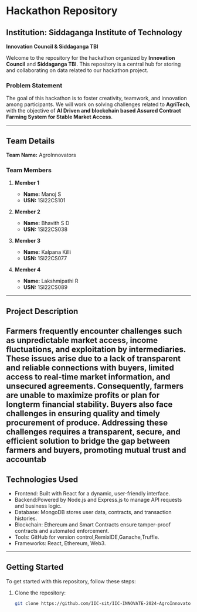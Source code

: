 # Hackathon Repository

## Institution: Siddaganga Institute of Technology  
**Innovation Council & Siddaganga TBI**

Welcome to the repository for the hackathon organized by **Innovation Council** and **Siddaganga TBI**. This repository is a central hub for storing and collaborating on data related to our hackathon project.

### Problem Statement

The goal of this hackathon is to foster creativity, teamwork, and innovation among participants. We will work on solving challenges related to **AgriTech**, with the objective of **AI Driven and blockchain based Assured Contract Farming System for Stable Market Access**.

---

## Team Details

**Team Name:** AgroInnovators
### Team Members

1. **Member 1**  
   - **Name:** Manoj S  
   - **USN:** 1SI22CS101

2. **Member 2**  
   - **Name:** Bhavith S D  
   - **USN:** 1SI22CS038

3. **Member 3**  
   - **Name:** Kalpana Killi  
   - **USN:** 1SI22CS077

4. **Member 4**  
   - **Name:** Lakshmipathi R  
   - **USN:** 1SI22CS089

---

## Project Description

Farmers frequently encounter challenges such as unpredictable market access, income fluctuations, and exploitation by intermediaries. These issues arise due to a lack of transparent and reliable connections with buyers, limited access to real-time market information, and unsecured agreements. Consequently, farmers are unable to maximize profits or plan for longterm financial stability. Buyers also face challenges in ensuring quality and timely procurement of produce. Addressing these challenges requires a transparent, secure, and efficient solution to bridge the gap between farmers and buyers, promoting mutual trust and accountab
---

## Technologies Used

- Frontend: Built with React for a dynamic, user-friendly interface.
- Backend:Powered by Node.js and Express.js to manage API requests and business logic.
- Database: MongoDB stores user data, contracts, and transaction histories.
- Blockchain: Ethereum and Smart Contracts ensure tamper-proof contracts and automated enforcement.
- Tools: GitHub for version control,RemixIDE,Ganache,Truffle.
- Frameworks: React, Ethereum, Web3.

---

## Getting Started

To get started with this repository, follow these steps:


1. Clone the repository:

   ```bash
   git clone https://github.com/IIC-sit/IIC-INNOVATE-2024-AgroInnovators/
